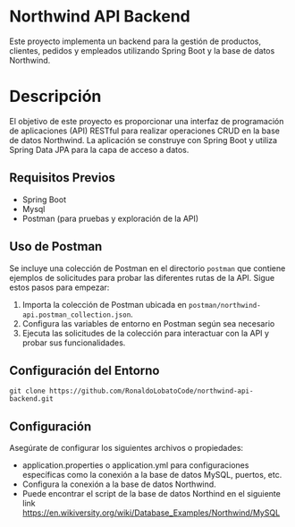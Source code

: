 

# Northwind API Backend
<p>Este proyecto implementa un backend para la gestión de productos, clientes, pedidos y empleados utilizando Spring Boot y la base de datos Northwind.</p>

# Descripción
<p>El objetivo de este proyecto es proporcionar una interfaz de programación de aplicaciones (API) RESTful para realizar operaciones CRUD en la base de datos Northwind. La aplicación se construye con Spring Boot y utiliza Spring Data JPA para la capa de acceso a datos.</p>

##  Requisitos Previos
- Spring Boot
- Mysql 
- Postman (para pruebas y exploración de la API)

## Uso de Postman
Se incluye una colección de Postman en el directorio `postman` que contiene ejemplos de solicitudes para probar las diferentes rutas de la API. Sigue estos pasos para empezar:

1. Importa la colección de Postman ubicada en `postman/northwind-api.postman_collection.json`.
2. Configura las variables de entorno en Postman según sea necesario 
3. Ejecuta las solicitudes de la colección para interactuar con la API y probar sus funcionalidades.


## Configuración del Entorno

    
	git clone https://github.com/RonaldoLobatoCode/northwind-api-backend.git
    

## Configuración
Asegúrate de configurar los siguientes archivos o propiedades:
- application.properties o application.yml para configuraciones específicas como la conexión a la base de datos MySQL, puertos, etc.
- Configura la conexión a la base de datos Northwind.
- Puede encontrar el script de la base de datos Northind en el siguiente link https://en.wikiversity.org/wiki/Database_Examples/Northwind/MySQL
